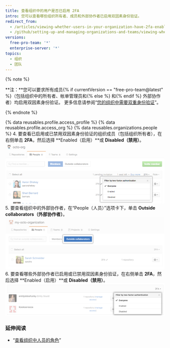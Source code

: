 ```yaml
---
title: 查看组织中的用户是否已启用 2FA
intro: 您可以查看哪些组织所有者、成员和外部协作者已启用双因素身份验证。
redirect_from:
  - /articles/viewing-whether-users-in-your-organization-have-2fa-enabled
  - /github/setting-up-and-managing-organizations-and-teams/viewing-whether-users-in-your-organization-have-2fa-enabled
versions:
  free-pro-team: '*'
  enterprise-server: '*'
topics:
  - 组织
  - 团队
---
```

{% note %}

**注：**您可以要求所有成员{% if currentVersion == "free-pro-team@latest" %}（包括组织中的所有者、帐单管理员和{% else %} 和{% endif %} 外部协作者）均启用双因素身份验证。 更多信息请参阅“[您的组织中需要双重身份验证](/articles/requiring-two-factor-authentication-in-your-organization)”。

{% endnote %}

{% data reusables.profile.access_profile %}
{% data reusables.profile.access_org %}
{% data reusables.organizations.people %}
4. 要查看已启用或已禁用双因素身份验证的组织成员（包括组织所有者），在右侧单击 **2FA**，然后选择 **Enabled（启用）**或 **Disabled（禁用）**。 ![filter-org-members-by-2fa](/assets/images/help/2fa/filter-org-members-by-2fa.png)
5. 要查看组织中的外部协作者，在“People（人员）”选项卡下，单击 **Outside collaborators（外部协作者）**。 ![select-outside-collaborators](/assets/images/help/organizations/select-outside-collaborators.png)
6. 要查看哪些外部协作者已启用或已禁用双因素身份验证，在右侧单击 **2FA**，然后选择 **Enabled（启用）**或 **Disabled（禁用）**。 ![filter-outside-collaborators-by-2fa](/assets/images/help/2fa/filter-outside-collaborators-by-2fa.png)

### 延伸阅读

- “[查看组织中人员的角色](/articles/viewing-people-s-roles-in-an-organization)”
